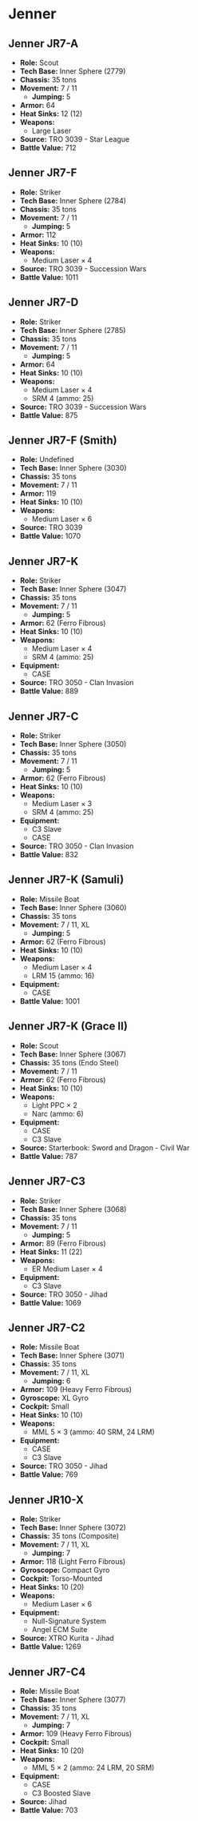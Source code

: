 # Jenner
## Jenner JR7-A
- **Role:** Scout
- **Tech Base:** Inner Sphere (2779)
- **Chassis:** 35 tons
- **Movement:** 7 / 11
  - **Jumping:** 5
- **Armor:** 64
- **Heat Sinks:** 12 (12)
- **Weapons:**
  - Large Laser
- **Source:** TRO 3039 - Star League
- **Battle Value:** 712

## Jenner JR7-F
- **Role:** Striker
- **Tech Base:** Inner Sphere (2784)
- **Chassis:** 35 tons
- **Movement:** 7 / 11
  - **Jumping:** 5
- **Armor:** 112
- **Heat Sinks:** 10 (10)
- **Weapons:**
  - Medium Laser × 4
- **Source:** TRO 3039 - Succession Wars
- **Battle Value:** 1011

## Jenner JR7-D
- **Role:** Striker
- **Tech Base:** Inner Sphere (2785)
- **Chassis:** 35 tons
- **Movement:** 7 / 11
  - **Jumping:** 5
- **Armor:** 64
- **Heat Sinks:** 10 (10)
- **Weapons:**
  - Medium Laser × 4
  - SRM 4 (ammo: 25)
- **Source:** TRO 3039 - Succession Wars
- **Battle Value:** 875

## Jenner JR7-F (Smith)
- **Role:** Undefined
- **Tech Base:** Inner Sphere (3030)
- **Chassis:** 35 tons
- **Movement:** 7 / 11
- **Armor:** 119
- **Heat Sinks:** 10 (10)
- **Weapons:**
  - Medium Laser × 6
- **Source:** TRO 3039
- **Battle Value:** 1070

## Jenner JR7-K
- **Role:** Striker
- **Tech Base:** Inner Sphere (3047)
- **Chassis:** 35 tons
- **Movement:** 7 / 11
  - **Jumping:** 5
- **Armor:** 62 (Ferro Fibrous)
- **Heat Sinks:** 10 (10)
- **Weapons:**
  - Medium Laser × 4
  - SRM 4 (ammo: 25)
- **Equipment:**
  - CASE
- **Source:** TRO 3050 - Clan Invasion
- **Battle Value:** 889

## Jenner JR7-C
- **Role:** Striker
- **Tech Base:** Inner Sphere (3050)
- **Chassis:** 35 tons
- **Movement:** 7 / 11
  - **Jumping:** 5
- **Armor:** 62 (Ferro Fibrous)
- **Heat Sinks:** 10 (10)
- **Weapons:**
  - Medium Laser × 3
  - SRM 4 (ammo: 25)
- **Equipment:**
  - C3 Slave
  - CASE
- **Source:** TRO 3050 - Clan Invasion
- **Battle Value:** 832

## Jenner JR7-K (Samuli)
- **Role:** Missile Boat
- **Tech Base:** Inner Sphere (3060)
- **Chassis:** 35 tons
- **Movement:** 7 / 11, XL
  - **Jumping:** 5
- **Armor:** 62 (Ferro Fibrous)
- **Heat Sinks:** 10 (10)
- **Weapons:**
  - Medium Laser × 4
  - LRM 15 (ammo: 16)
- **Equipment:**
  - CASE
- **Battle Value:** 1001

## Jenner JR7-K (Grace II)
- **Role:** Scout
- **Tech Base:** Inner Sphere (3067)
- **Chassis:** 35 tons (Endo Steel)
- **Movement:** 7 / 11
- **Armor:** 62 (Ferro Fibrous)
- **Heat Sinks:** 10 (10)
- **Weapons:**
  - Light PPC × 2
  - Narc (ammo: 6)
- **Equipment:**
  - CASE
  - C3 Slave
- **Source:** Starterbook: Sword and Dragon - Civil War
- **Battle Value:** 787

## Jenner JR7-C3
- **Role:** Striker
- **Tech Base:** Inner Sphere (3068)
- **Chassis:** 35 tons
- **Movement:** 7 / 11
  - **Jumping:** 5
- **Armor:** 89 (Ferro Fibrous)
- **Heat Sinks:** 11 (22)
- **Weapons:**
  - ER Medium Laser × 4
- **Equipment:**
  - C3 Slave
- **Source:** TRO 3050 - Jihad
- **Battle Value:** 1069

## Jenner JR7-C2
- **Role:** Missile Boat
- **Tech Base:** Inner Sphere (3071)
- **Chassis:** 35 tons
- **Movement:** 7 / 11, XL
  - **Jumping:** 6
- **Armor:** 109 (Heavy Ferro Fibrous)
- **Gyroscope:** XL Gyro
- **Cockpit:** Small
- **Heat Sinks:** 10 (10)
- **Weapons:**
  - MML 5 × 3 (ammo: 40 SRM, 24 LRM)
- **Equipment:**
  - CASE
  - C3 Slave
- **Source:** TRO 3050 - Jihad
- **Battle Value:** 769

## Jenner JR10-X
- **Role:** Striker
- **Tech Base:** Inner Sphere (3072)
- **Chassis:** 35 tons (Composite)
- **Movement:** 7 / 11, XL
  - **Jumping:** 7
- **Armor:** 118 (Light Ferro Fibrous)
- **Gyroscope:** Compact Gyro
- **Cockpit:** Torso-Mounted
- **Heat Sinks:** 10 (20)
- **Weapons:**
  - Medium Laser × 6
- **Equipment:**
  - Null-Signature System
  - Angel ECM Suite
- **Source:** XTRO Kurita - Jihad
- **Battle Value:** 1269

## Jenner JR7-C4
- **Role:** Missile Boat
- **Tech Base:** Inner Sphere (3077)
- **Chassis:** 35 tons
- **Movement:** 7 / 11, XL
  - **Jumping:** 7
- **Armor:** 109 (Heavy Ferro Fibrous)
- **Cockpit:** Small
- **Heat Sinks:** 10 (20)
- **Weapons:**
  - MML 5 × 2 (ammo: 24 LRM, 20 SRM)
- **Equipment:**
  - CASE
  - C3 Boosted Slave
- **Source:** Jihad
- **Battle Value:** 703

